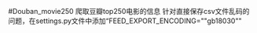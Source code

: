  #Douban_movie250
爬取豆瓣top250电影的信息
针对直接保存csv文件乱码的问题，在settings.py文件中添加“FEED_EXPORT_ENCODING=""gb18030""
